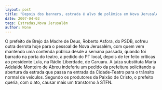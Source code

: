 ```yaml
---
layout: post
title: "Depois dos banners, estrada é alvo de polêmica em Nova Jerusalém"
date: 2007-04-03
tags: Estradas,Nova Jerusalém
author: None
---
```

O prefeito de Brejo da Madre de Deus, Roberto Asfora, do PSDB,&nbsp;sofreu outra derrota hoje para o pessoal de Nova Jerusalém, com quem vem mantendo uma contenda pública desde a semana passada, quando foi barrado na porta do teatro, a pedido do PT local, depois de ter feito críticas ao presidente Lula, na Rádio Liberdade, de Caruaru. 
A juíza substituta Maria Adelaide Monteiro de Abreu indeferiu um pedido da prefeitura solicitando a abertura da estrada que passa na entrada da Cidade-Teatro para o trânsito normal de veículos. 
Segundo os produtores da Paixão de Cristo, o prefeito queria, com o ato, causar mais um transtorno à STFN. 